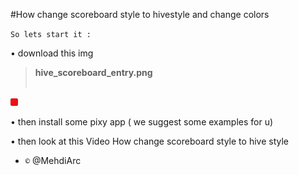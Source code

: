 #How change scoreboard style to hivestyle and change colors


``So lets start it :``

• download this img
> <b>hive_scoreboard_entry.png</b><br><br>

  ![](hive_scoreboard_entry.png)
  
• then install some pixy app ( we suggest some examples for u)

• then look at this Video
How change scoreboard style to hive style


- ``©`` @MehdiArc
